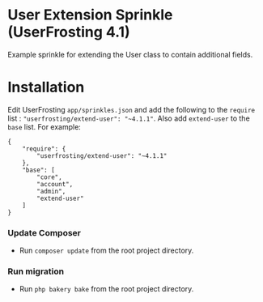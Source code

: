 # User Extension Sprinkle (UserFrosting 4.1)

Example sprinkle for extending the User class to contain additional fields.

# Installation

Edit UserFrosting `app/sprinkles.json` and add the following to the `require` list : `"userfrosting/extend-user": "~4.1.1"`. Also add `extend-user` to the `base` list. For example:

```
{
    "require": {
        "userfrosting/extend-user": "~4.1.1"
    },
    "base": [
        "core",
        "account",
        "admin",
        "extend-user"
    ]
}
```

### Update Composer

- Run `composer update` from the root project directory.

### Run migration

- Run `php bakery bake` from the root project directory.
